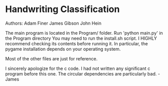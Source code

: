 # Handwriting Classification

Authors: 
    Adam Finer
    James Gibson
    John Hein


The main program is located in the Program/ folder.
Run 'python main.py' in the Program directory
You may need to run the install.sh script. I
HIGHLY recommend checking its contents before 
running it. In particular, the pygame installation
depends on your operating system. 

Most of the other files are just for reference. 

I sincerely apologize for the c code. I had not written
any significant c program before this one. The circular
dependencies are particularly bad. -James 





